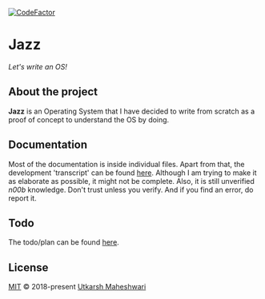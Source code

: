 [![CodeFactor](https://www.codefactor.io/repository/github/utkarshme/jazz/badge)](https://www.codefactor.io/repository/github/utkarshme/jazz)

# Jazz
_Let's write an OS!_

## About the project
**Jazz** is an Operating System that I have decided to write from scratch as a proof of concept to understand the OS by doing.

## Documentation
Most of the documentation is inside individual files.
Apart from that, the development 'transcript' can be found [here](https://utkarshme.github.io/Jazz/).
Although I am trying to make it as elaborate as possible, it might not be complete.
Also, it is still unverified _n00b_ knowledge.
Don't trust unless you verify. And if you find an error, do report it.

## Todo
The todo/plan can be found [here](https://github.com/UtkarshMe/Jazz/blob/master/TODO).

## License
[MIT](https://github.com/UtkarshMe/Jazz/blob/master/LICENSE)
&copy; 2018-present [Utkarsh Maheshwari](https://github.com/UtkarshMe)  
